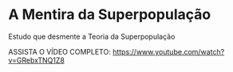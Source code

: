 # A Mentira da Superpopulação
Estudo que desmente a Teoria da Superpopulação

ASSISTA O VÍDEO COMPLETO: https://www.youtube.com/watch?v=GRebxTNQ1Z8
